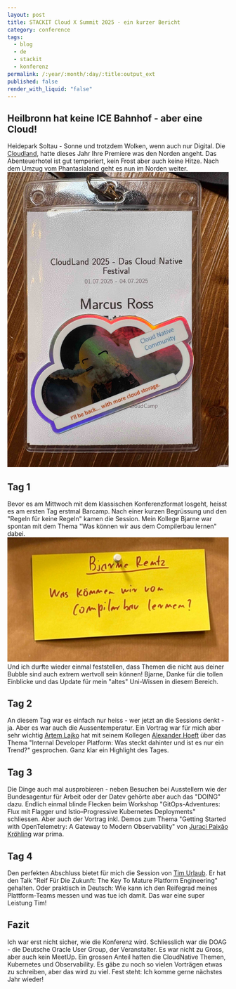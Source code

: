 ```yaml
---
layout: post
title: STACKIT Cloud X Summit 2025 - ein kurzer Bericht
category: conference
tags:
  - blog
  - de
  - stackit
  - konferenz
permalink: /:year/:month/:day/:title:output_ext
published: false
render_with_liquid: "false"
---
```


## Heilbronn hat keine ICE Bahnhof - aber eine Cloud!

Heidepark Soltau - Sonne und trotzdem Wolken, wenn auch nur Digital. Die [Cloudland](https://www.cloudland.org/de/rueckblicke/cloudland-2025/), hatte dieses Jahr Ihre Premiere was den Norden angeht. Das Abenteuerhotel ist gut temperiert, kein Frost aber auch keine Hitze. Nach dem Umzug vom Phantasialand geht es nun im Norden weiter.
![CloudlandBadge2025](assets/images/blog_cloudlandbadge2025.jpg)

## Tag 1
Bevor es am Mittwoch mit dem klassischen Konferenzformat losgeht, heisst es am ersten Tag erstmal Barcamp. Nach einer kurzen Begrüssung und den "Regeln für keine Regeln" kamen die Session. Mein Kollege Bjarne war spontan mit dem Thema "Was können wir aus dem Compilerbau lernen" dabei.
![BjarnesSessions](assets/images/blog_bjarnesession.jpg)
Und ich durfte wieder einmal feststellen, dass Themen die nicht aus deiner Bubble sind auch extrem wertvoll sein können! Bjarne, Danke für die tollen Einblicke und das Update für mein "altes" Uni-Wissen in diesem Bereich.
## Tag 2
An diesem Tag war es einfach nur heiss - wer jetzt an die Sessions denkt - ja. Aber es war auch die Aussentemperatur. Ein Vortrag war für mich aber sehr wichtig [Artem Lajko](https://www.linkedin.com/in/lajko/) hat mit seinem Kollegen  [Alexander Hoeft](https://www.linkedin.com/in/alexander-h-2a9802347/) über das Thema "Internal Developer Platform: Was steckt dahinter und ist es nur ein Trend?" gesprochen. Ganz klar ein Highlight des Tages.
## Tag 3
Die Dinge auch mal ausprobieren - neben Besuchen bei Ausstellern wie der Bundesagentur für Arbeit oder der Datev gehörte aber auch das "DOING" dazu. Endlich einmal blinde Flecken beim Workshop "GitOps-Adventures: Flux mit Flagger und Istio–Progressive Kubernetes Deployments" schliessen.
Aber auch der Vortrag inkl. Demos zum Thema "Getting Started with OpenTelemetry: A Gateway to Modern Observability" von [Juraci Paixão Kröhling](https://www.linkedin.com/in/jpkroehling/) war prima.
## Tag 4
Den perfekten Abschluss bietet für mich die Session von [Tim Urlaub](https://www.linkedin.com/in/t1murl/). Er hat den Talk "Reif Für Die Zukunft: The Key To Mature Platform Engineering" gehalten. Oder praktisch in Deutsch: Wie kann ich den Reifegrad meines Plattform-Teams messen und was tue ich damit. Das war eine super Leistung Tim!
## Fazit
Ich war erst nicht sicher, wie die Konferenz wird. Schliesslich war die DOAG - die Deutsche Oracle User Group, der Veranstalter. Es war nicht zu Gross, aber auch kein MeetUp. Ein grossen Anteil hatten die CloudNative Themen, Kubernetes und Observability. Es gäbe zu noch so vielen Vorträgen etwas zu schreiben, aber das wird zu viel. Fest steht: Ich komme gerne nächstes Jahr wieder!